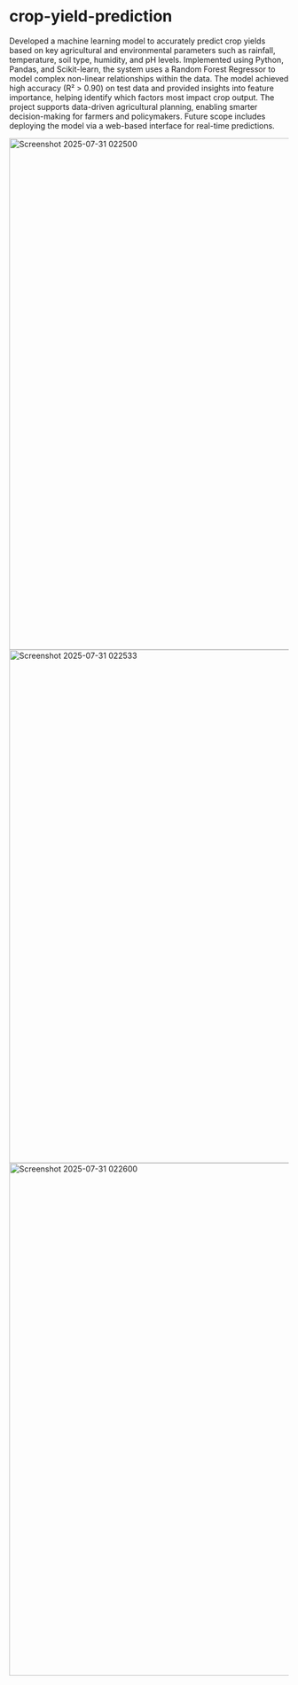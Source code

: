 # crop-yield-prediction

Developed a machine learning model to accurately predict crop yields based on key agricultural and environmental parameters such as rainfall, temperature, soil type, humidity, and pH levels. Implemented using Python, Pandas, and Scikit-learn, the system uses a Random Forest Regressor to model complex non-linear relationships within the data. The model achieved high accuracy (R² > 0.90) on test data and provided insights into feature importance, helping identify which factors most impact crop output. The project supports data-driven agricultural planning, enabling smarter decision-making for farmers and policymakers. Future scope includes deploying the model via a web-based interface for real-time predictions.


<img width="1896" height="923" alt="Screenshot 2025-07-31 022500" src="https://github.com/user-attachments/assets/ece74730-d715-4e41-8274-1daa00fab382" />


<img width="1895" height="926" alt="Screenshot 2025-07-31 022533" src="https://github.com/user-attachments/assets/f2443c42-cbbc-474f-b51b-77dc20577dc6" />


<img width="1918" height="925" alt="Screenshot 2025-07-31 022600" src="https://github.com/user-attachments/assets/ec950813-c268-44dd-b729-85a700c5f960" />
